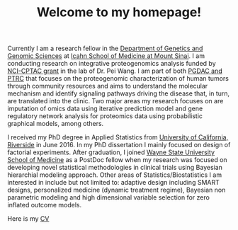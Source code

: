 ﻿---
permalink: /
title: "Welcome to my homepage!"
excerpt: "About me"
author_profile: true
redirect_from: 
  - /about/
  - /about.html
---

Currently I am a research fellow in the [Department of Genetics and Genomic Sciences](https://icahn.mssm.edu/research/genomics) at [Icahn School of Medicine at Mount Sinai](https://icahn.mssm.edu/). I am conducting research on integrative proteogenomics analysis funded by [NCI-CPTAC grant](https://proteomics.cancer.gov/programs/cptac) in the lab of Dr. Pei Wang. I am part of both [PGDAC and PTRC](https://proteomics.cancer.gov/programs/cptac/consortium/cptac-teams) that focuses on the proteogenomic characterization of human tumors through community resources and aims to understand the molecular mechanism and identify signaling pathways driving the disease that, in turn, are translated into the clinic. Two major areas my research focuses on are imputation of omics data using iterative prediction model and gene regulatory network analysis for proteomics data using probabilistic graphical models, among others.


I received my PhD degree in Applied Statistics from [University of California, Riverside](https://statistics.ucr.edu/) in June 2016. In my PhD dissertation I mainly focused on design of factorial experiments. After graduation, I joined [Wayne State University School of Medicine](https://www.med.wayne.edu/) as a PostDoc fellow when my research was focused on developing novel statistical methodologies in clinical trials using Bayesian hierarchial modeling approach. Other areas of Statistics/Biostatistics I am interested in include but not limited to: adaptive design including SMART  designs, personalized medicine (dynamic treatment regime), Bayesian non parametric modeling and high dimensional variable selection for zero inflated outcome models.


Here is my [CV](http://shrabanti87.github.io/files/Shrabanti_CV.pdf)

